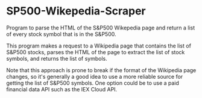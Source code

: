 # SP500-Wikepedia-Scraper
Program to parse the HTML of the S&amp;P500 Wikepedia page and return a list of every stock symbol that is in the S&amp;P500.

This program makes a request to a Wikipedia page that contains the list of S&P500 stocks, parses the HTML of the page to extract the list of stock symbols, and returns the list of symbols.

Note that this approach is prone to break if the format of the Wikipedia page changes, so it's generally a good idea to use a more reliable source for getting the list of S&P500 symbols. One option could be to use a paid financial data API such as the IEX Cloud API.
